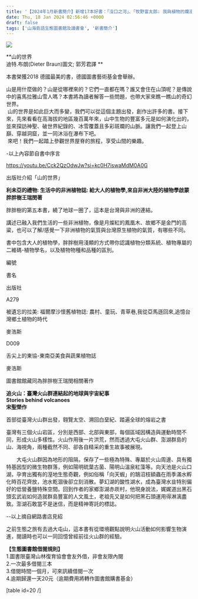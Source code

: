 ```yaml
---
title: '【2024年1月新書簡介】新增17本好書：「沒口之河」、「牧野富太郎: 我與植物的爛漫誌」、「徒步旅人: 深入台灣20條故道,在走路與獨處中探索島嶼記憶,與自己對話」等書，不容錯過！'
date: Thu, 18 Jan 2024 02:56:46 +0000
draft: false
tags: ['山海島語生態圖書館及讀書會', '新書簡介']
---
```


![](https://www.reforestation.tw/wp-content/uploads/2024/01/IMG_4476-768x1024.png)

**山的世界   
迪特.布朗(Dieter Braun)圖文; 郭芳君譯 **

本書榮獲2018 德國最美的書，德國圖書藝術基金會舉辦。

山是用什麼做的？山是從哪裡來的？它們一直都在嗎？誰又會住在山頂呢？是傳說中的喜馬拉雅山雪人嗎？本書將為讀者解答一些問題，也帶大家來瞧一瞧山的奇幻世界。  
 山的世界是如此巨大而多變，我們可以從這個主題出發，創作出許多的書。接下來，先來看看在高海拔的地區幾百萬年來，山中生物的豐富多元是如何演化出的，並來探訪神聖、破世界紀錄的、冰雪覆蓋且多彩斑斕的山脈。讓我們一起登上山巔、穿越洞窟，並一同沐浴在瀑布下吧。  
 來吧！我們一起踏上參觀世界屋脊的旅程，享受山間的樂趣。

\-以上內容節自書中序言

https://youtu.be/Cck2QzOdwJw?si=kc0H7iswaMdM0A0G

出版社介紹「山的世界」

**利未亞的禮物: 生活中的非洲植物誌: 給大人的植物學,來自非洲大陸的植物學啟蒙  
胖胖樹王瑞閔著**

胖胖樹的第五本書，繞了地球一圈了，這本是台灣與非洲的連結。

講述已融入我們生活的一些非洲植物，像是月燦紅的鳳凰木、故鄉不是金門的高粱，也可以了解/感覺一下非洲植物的氣質與台灣原生植物的氣質，有哪些不同。

書中包含大人的植物學，胖胖樹用淺顯的方式帶你認識植物分類系統、植物專屬的二維碼-植物學名，以及植物物種和品種的區別。

編號

書名

出版社

A279

被遺忘的拉美: 福爾摩沙懷舊植物誌: 農村、童玩、青草巷,我從亞馬遜回來,追憶台灣鄉土植物的時代

麥浩斯 

D009

舌尖上的東協-東南亞美食與蔬果植物誌

麥浩斯 

圖書館館藏同為胖胖樹王瑞閔相關著作

**追火山：臺灣火山群連結起的地球與宇宙紀事  
Stories behind volcanoes  
宋聖榮作**

首部從臺灣火山群出發，翱覽太空、溯回白堊紀、踏遍全球的熔岩之書

臺灣有三個火山岩區，分別是西部、北部與東部，每個區域因構造與運動時間不同，形成火山多樣性。火山作用後一片洪荒，然而透過大屯火山群、澎湖群島的山、海視角，兩種截然不同、卻各自精采的重生故事被展現。

　　大屯火山群因為地形的阻隔，保存了一些極為特殊、專屬於火山周邊、具有獨特基因型的微生物群落，例如陽明硫葉古菌、陽明山溫泉紅藻等。向天池是火山口湖，孕育出獨有的溼地生態奇觀，例如俗稱「向天蝦」的鵠沼枝額蟲在雨季滿水孵化時百花齊放，池水乾涸後卻立刻消散。夢幻湖的酸性湖水，成為臺灣水韭特別偏好的低營養鹽特殊空間。回到作者的家鄉澎湖赤崁村，他現身說法，娓娓道出黑石頭玄武岩如何造就群島豐富的人文風土，老祖先又是如何把黑石頭運用得淋漓盡致。澎湖石敢當不是迷信，而是精神寄託的標誌。

\--以上摘自網路書店見紹

之前生態之旅有去過大屯山，這本書有從環境觀點說明火山活動如何影響生物演進，閱讀時也可以一同回憶曾經前往火山群的經驗。

**【生態圖書館借閱規則】**  
1.圖書限臺灣山林復育協會會友外借，非會友限內閱  
2.一次最多借閱三本  
3.借閱時間一個月，可來訊續借閱一次  
4.逾期歸還一天20元（逾期費用將轉作圖書館購書基金）

\[table id=20 /\]